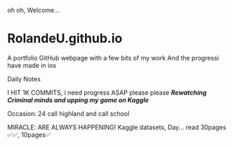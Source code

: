  oh oh, Welcome...
# RolandeU.github.io
A portfolio GitHub webpage with a few bits of my work
And the progressi have made in ios 

Daily Notes

I HIT 1K COMMITS, i need progress ASAP please please
***Rewatching Criminal minds and upping my game on Kaggle***

Occasion: 24
call highland and call school

MIRACLE: ARE ALWAYS HAPPENING!
Kaggle datasets, Day...
read 30pages ✅✅, 10pages✅









